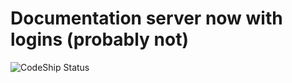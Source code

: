 
# Documentation server now with logins (probably not)

![CodeShip Status](https://codeship.com/projects/001ee650-be88-0134-47d2-0687878db410/status?branch=master)

